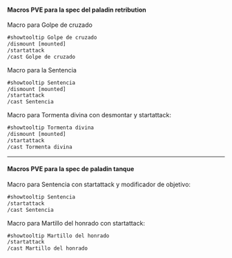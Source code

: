 #### Macros PVE para la spec del paladin retribution

Macro para Golpe de cruzado
```txt
#showtooltip Golpe de cruzado
/dismount [mounted]
/startattack
/cast Golpe de cruzado
```

Macro para la Sentencia
```txt
#showtooltip Sentencia
/dismount [mounted]
/startattack
/cast Sentencia
```

Macro para Tormenta divina con desmontar y startattack:
```txt
#showtooltip Tormenta divina
/dismount [mounted]
/startattack
/cast Tormenta divina
```
---

#### Macros PVE para la spec de paladin tanque

Macro para Sentencia con startattack y modificador de objetivo:
```txt
#showtooltip Sentencia
/startattack
/cast Sentencia
```

Macro para Martillo del honrado con startattack:
```txt
#showtooltip Martillo del honrado
/startattack
/cast Martillo del honrado
```